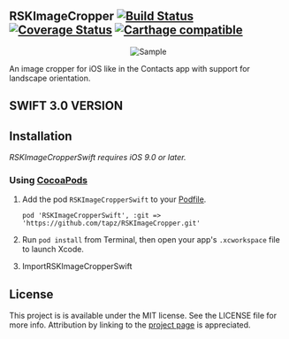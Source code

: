## RSKImageCropper [![Build Status](https://travis-ci.org/ruslanskorb/RSKImageCropper.svg)](https://travis-ci.org/ruslanskorb/RSKImageCropper) [![Coverage Status](https://coveralls.io/repos/ruslanskorb/RSKImageCropper/badge.svg)](https://coveralls.io/r/ruslanskorb/RSKImageCropper) [![Carthage compatible](https://img.shields.io/badge/Carthage-compatible-4BC51D.svg?style=flat)](https://github.com/ruslanskorb/RSKImageCropper)

<p align="center">
	<img src="Screenshot.png" alt="Sample">
</p>

An image cropper for iOS like in the Contacts app with support for landscape orientation.

## SWIFT 3.0 VERSION

## Installation
*RSKImageCropperSwift requires iOS 9.0 or later.*

### Using [CocoaPods](http://cocoapods.org)

1.  Add the pod `RSKImageCropperSwift` to your [Podfile](http://guides.cocoapods.org/using/the-podfile.html).

        pod 'RSKImageCropperSwift', :git => 'https://github.com/tapz/RSKImageCropper.git'

2.  Run `pod install` from Terminal, then open your app's `.xcworkspace` file to launch Xcode.
3.  ImportRSKImageCropperSwift

## License

This project is is available under the MIT license. See the LICENSE file for more info. Attribution by linking to the [project page](https://github.com/ruslanskorb/RSKImageCropper) is appreciated.
